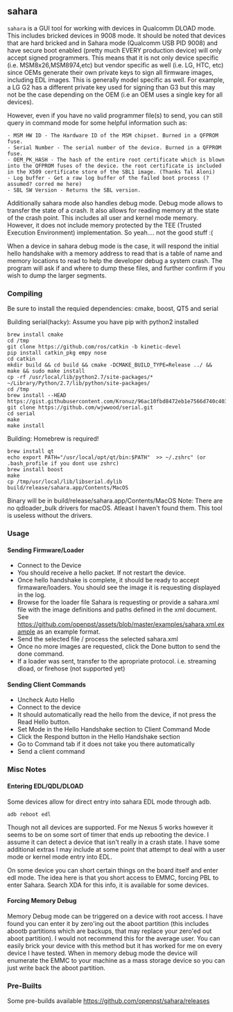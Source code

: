 ## sahara
`sahara` is a GUI tool for working with devices in Qualcomm DLOAD mode. This includes bricked devices in 9008 mode. It should be noted that devices that are hard bricked and in Sahara mode (Qualcomm USB PID 9008) and have secure boot enabled (pretty much EVERY production device) will only accept signed programmers. This means that it is not only device specific (i.e. MSM8x26,MSM8974,etc) but vendor specific as well (i.e. LG, HTC, etc) since OEMs generate their own private keys to sign all firmware images, including EDL images. This is generally model specific as well. For example, a LG G2 has a different private key used for signing than G3 but this may not be the case depending on the OEM (i.e an OEM uses a single key for all devices).

However, even if you have no valid programmer file(s) to send, you can still query in command mode for some helpful information such as:

	- MSM HW ID - The Hardware ID of the MSM chipset. Burned in a QFPROM fuse.
	- Serial Number - The serial number of the device. Burned in a QFPROM fuse.
	- OEM_PK_HASH - The hash of the entire root certificate which is blown into the QFPROM fuses of the device. the root certificate is included in the X509 certificate store of the SBL1 image. (Thanks Tal Aloni)
	- Log buffer - Get a raw log buffer of the failed boot process (?assumed? corred me here)
	- SBL SW Version - Returns the SBL version. 

Additionally sahara mode also handles debug mode. Debug mode allows to transfer the state of a crash. It also allows for reading memory at the state of the crash point. This includes all user and kernel mode memory. However, it does not include memory protected by the TEE (Trusted Execution Environment) implementation. So yeah.... not the good stuff :(

When a device in sahara debug mode is the case, it will respond the initial hello handshake with a memory address to read that is a table of name and memory locations to read to help the developer debug a system crash. The program will ask if and where to dump these files, and further confirm if you wish to dump the larger segments.

### Compiling
Be sure to install the requied dependencies: cmake, boost, QT5 and serial

Building serial(hacky):
Assume you have pip with python2 installed

    brew install cmake
    cd /tmp
    git clone https://github.com/ros/catkin -b kinetic-devel
    pip install catkin_pkg empy nose
    cd catkin
    mkdir build && cd build && cmake -DCMAKE_BUILD_TYPE=Release ../ && make && sudo make install
    cp -rf /usr/local/lib/python2.7/site-packages/* ~/Library/Python/2.7/lib/python/site-packages/
    cd /tmp
    brew install --HEAD https://gist.githubusercontent.com/Kronuz/96ac10fbd8472eb1e7566d740c4034f8/raw/gtest.rb
    git clone https://github.com/wjwwood/serial.git
    cd serial
    make
    make install
	
	
Building:
Homebrew is required!

    brew install qt
    echo export PATH="/usr/local/opt/qt/bin:$PATH"	>> ~/.zshrc" (or .bash_profile if you dont use zshrc)
    brew install boost
    make
    cp /tmp/usr/local/lib/libserial.dylib build/release/sahara.app/Contents/MacOS

Binary will be in build/release/sahara.app/Contents/MacOS
Note: There are no qdloader_bulk drivers for macOS. Atleast I haven't found them. This tool is useless without the drivers.


### Usage

#### Sending Firmware/Loader

- Connect to the Device
- You should receive a hello packet. If not restart the device.
- Once hello handshake is complete, it should be ready to accept firmaware/loaders. You should see the image it is requesting displayed in the log.
- Browse for the loader file Sahara is requesting or provide a sahara.xml file with the image definitions and paths defined in the xml document. See https://github.com/openpst/assets/blob/master/examples/sahara.xml.example as an example format.
- Send the selected file / process the selected sahara.xml
- Once no more images are requested, click the Done button to send the done command.
- If a loader was sent, transfer to the apropriate protocol. i.e. streaming dload, or firehose (not supported yet)

#### Sending Client Commands
- Uncheck Auto Hello
- Connect to the device
- It should automatically read the hello from the device, if not press the Read Hello button.
- Set Mode in the Hello Handshake section to Client Command Mode
- Click the Respond button in the Hello Handshake section
- Go to Command tab if it does not take you there automatically
- Send a client command


### Misc Notes

#### Entering EDL/QDL/DLOAD
Some devices allow for direct entry into sahara EDL mode through adb.
    
    adb reboot edl

Though not all devices are supported. For me Nexus 5 works however it seems to be on some sort of timer that ends up rebooting the device. I assume it can detect a device that isn't really in a crash state. I have some additional extras I may include at some point that attempt to deal with a user mode or kernel mode entry into EDL.

On some device you can short certain things on the board itself and enter edl mode. The idea here is that you short access to EMMC, forcing PBL to enter Sahara. Search XDA for this info, it is available for some devices.

#### Forcing Memory Debug
Memory Debug mode can be triggered on a device with root access. I have found you can enter it by zero'ing out the aboot partition (this includes abootb partitions which are backups, that may replace your zero'ed out aboot partition). I would not recommend this for the average user. You can easily brick your device with this method but it has worked for me on every device I have tested. When in memory debug mode the device will enumerate the EMMC to your machine as a mass storage device so you can just write back the aboot partition.


### Pre-Builts

Some pre-builds available https://github.com/openpst/sahara/releases
